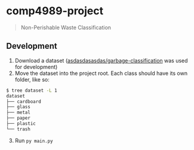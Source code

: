 # comp4989-project
> Non-Perishable Waste Classification

## Development
1. Download a dataset ([asdasdasasdas/garbage-classification](https://www.kaggle.com/datasets/asdasdasasdas/garbage-classification) was used for development)
2. Move the dataset into the project root. Each class should have its own folder, like so:
```sh
$ tree dataset -L 1
dataset
├── cardboard
├── glass
├── metal
├── paper
├── plastic
└── trash
```
3. Run `py main.py`
